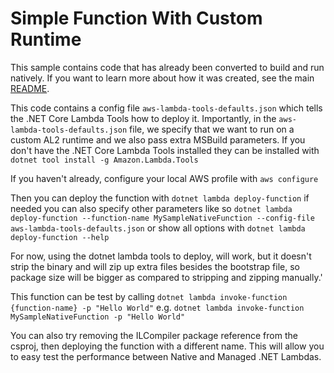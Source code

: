 # Simple Function With Custom Runtime

This sample contains code that has already been converted to build and run natively. If you want to learn more about how it was created, see the main [README](../../README.md).

This code contains a config file `aws-lambda-tools-defaults.json` which tells the .NET Core Lambda Tools how to deploy it. Importantly, in the `aws-lambda-tools-defaults.json` file, we specify that we want to run on a custom AL2 runtime and we also pass extra MSBuild parameters. If you don't have the .NET Core Lambda Tools installed they can be installed with `dotnet tool install -g Amazon.Lambda.Tools`

If you haven't already, configure your local AWS profile with `aws configure`

Then you can deploy the function with `dotnet lambda deploy-function` if needed you can also specify other parameters like so `dotnet lambda deploy-function --function-name MySampleNativeFunction --config-file aws-lambda-tools-defaults.json` or show all options with `dotnet lambda deploy-function --help`

For now, using the dotnet lambda tools to deploy, will work, but it doesn't strip the binary and will zip up extra files besides the bootstrap file, so package size will be bigger as compared to stripping and zipping manually.'

This function can be test by calling `dotnet lambda invoke-function {function-name} -p "Hello World"` e.g. `dotnet lambda invoke-function MySampleNativeFunction -p "Hello World"`

You can also try removing the ILCompiler package reference from the csproj, then deploying the function with a different name. This will allow you to easy test the performance between Native and Managed .NET Lambdas.
